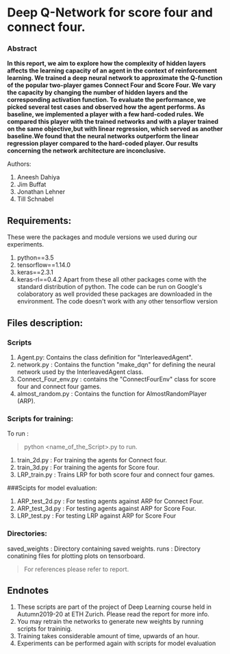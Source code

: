 # Deep Q-Network for score four and connect four.

### Abstract
**In this report, we aim to explore how the complexity of hidden layers affects the learning capacity of an agent in the context of reinforcement learning. We trained a deep neural network to approximate the Q-function of the popular two-player games Connect Four and Score Four. We vary the capacity by changing the number of hidden layers and the corresponding activation function. To evaluate the performance, we picked several test cases and observed how the agent performs. As baseline, we implemented a player with a few hard-coded rules. We compared this player with the trained networks and with a player trained on the same objective,but with linear regression, which served as another baseline.We found that the neural networks outperform the linear regression player compared to the hard-coded player. Our results concerning the network architecture are inconclusive.**

Authors:
1. Aneesh Dahiya
2. Jim Buffat
3. Jonathan Lehner
4. Till Schnabel

## Requirements:
These were the packages and module versions we used during our experiments. 
1. python==3.5
2. tensorflow==1.14.0
3. keras==2.3.1
4. keras-rl==0.4.2
Apart from these all other packages come with the standard distribution of python. The code can be run on Google's colaboratory as well provided these packages are downloaded in the environment.
The code doesn't work with any other tensorflow version

## Files description:
### Scripts
1. Agent.py: Contains the class definition for "InterleavedAgent". 
2. network.py : Contains the function "make_dqn" for defining the neural network used by the InterleavedAgent class.
3. Connect_Four_env.py : contains the "ConnectFourEnv" class for score four and connect four games.
4. almost_random.py : Contains the function for AlmostRandomPlayer (ARP).
### Scripts for training:
To run :
>python <name_of_the_Script>.py to run.

1. train_2d.py : For training the agents for Connect four.
2. train_3d.py : For training the agents for Score four. 
3. LRP_train.py   : Trains LRP for both score four and connect four games.

###Scipts for model evaluation:
1. ARP_test_2d.py : For testing agents against ARP for Connect Four.
2. ARP_test_3d.py : For testing agents against ARP for Score Four.
3. LRP_test.py : For testing LRP against ARP for Score Four

### Directories:
saved_weights : Directory containing saved weights.
runs          : Directory conatining files for plotting plots on tensorboard.



> For references please refer to report.
## Endnotes
1. These scripts are part of the project of Deep Learning course held in Autumn2019-20 at ETH Zurich. Please read the report for more info.
2. You may retrain the networks to generate new weights by running scripts for traininig. 
3. Training takes considerable amount of time, upwards of an hour.
4. Experiments can be performed again with scripts for model evaluation


